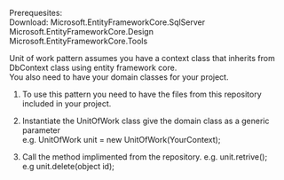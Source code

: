 Prerequesites:<br>
Download: Microsoft.EntityFrameworkCore.SqlServer<br>
          Microsoft.EntityFrameworkCore.Design<br>
          Microsoft.EntityFrameworkCore.Tools<br>
          
Unit of work pattern assumes you have a context class that inherits from DbContext class using entity framework core.<br>
You also need to have your domain classes for your project.<br>

1. To use this pattern you need to have the files from this repository included in your project. <br>
2. Instantiate the UnitOfWork class give the domain class as a generic parameter<br>
  e.g. UnitOfWork<YourClass> unit = new UnitOfWork<YourClass>(YourContext);<br>
  
3. Call the method implimented from the repository.
e.g. unit.retrive();<br>
e.g unit.delete(object id);

